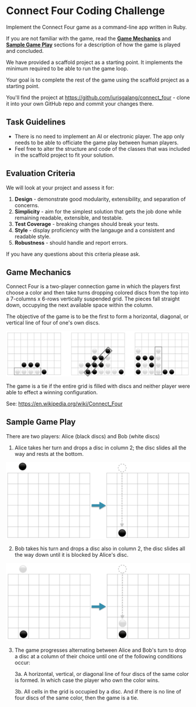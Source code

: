 # Connect Four Coding Challenge

Implement the Connect Four game as a command-line app written in Ruby.

If you are not familiar with the game, read the
**[Game Mechanics](index.md#game-mechanics)** and
**[Sample Game Play](index.md#sample-game-play)** sections for a description of
how the game is played and concluded.

We have provided a scaffold project as a starting point. It implements the
minimum required to be able to run the game loop.

Your goal is to complete the rest of the game using the scaffold project as a
starting point.

You'll find the project at https://github.com/jurisgalang/connect_four - clone
it into your own GitHub repo and commit your changes there.

## Task Guidelines

- There is no need to implement an AI or electronic player. The app only needs
  to be able to officiate the game play between human players.
- Feel free to alter the structure and code of the classes that was included in
  the scaffold project to fit your solution.
  
## Evaluation Criteria

We will look at your project and assess it for:

1. **Design** - demonstrate good modularity, extensibility, and separation of concerns.
2. **Simplicity** - aim for the simplest solution that gets the job done while remaining readable, extensible, and testable.
3. **Test Coverage** - breaking changes should break your tests.
4. **Style** - display proficiency with the langauge and a consistent and readable style.
5. **Robustness** - should handle and report errors.

If you have any questions about this criteria please ask.

## Game Mechanics

Connect Four is a two-player connection game in which the players first choose a
color and then take turns dropping colored discs from the top into a
7-columns x 6-rows vertically suspended grid. The pieces fall straight down,
occupying the next available space within the column.

The objective of the game is to be the first to form a horizontal, diagonal, or
vertical line of four of one's own discs.

![winning-positions](/img/winning-positions.png?raw=true "Winning Positions")

The game is a tie if the entire grid is filled with discs and neither player
were able to effect a winning configuration.

See: https://en.wikipedia.org/wiki/Connect_Four

## Sample Game Play

There are two players: Alice (black discs) and Bob (white discs)

1. Alice takes her turn and drops a disc in column 2; the disc slides all the
  way and rests at the bottom.

  ![alices-move](/img/alices-move.jpg?raw=true "Alice's Move")

2. Bob takes his turn and drops a disc also in column 2, the disc
   slides all the way down until it is blocked by Alice's disc.

  ![bobs-move](/img/bobs-move.jpg?raw=true "Bob's Move")

3. The game progresses alternating between Alice and Bob's turn to drop a disc
   at a column of their choice until one of the following conditions occur:

   3a. A horizontal, vertical, or diagonal line of four discs of the same color
       is formed. In which case the player who own the color wins.

   3b. All cells in the grid is occupied by a disc. And if there is no line of
       four discs of the same color, then the game is a tie.
